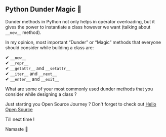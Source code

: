 ## Python Dunder Magic 🐍

Dunder methods in Python not only helps in operator overloading, but it gives the power to instantiate a class however we want (talking about `__new__` method).

In my opinion, most important “Dunder” or “Magic” methods that everyone should consider while building a class are:

✔ `__new__`</br>
✔ `__repr__`</br>
✔ `__getattr__` and `__setattr__`</br>
✔ `__iter__` and `__next__`</br>
✔ `__enter__` and `__exit__`</br>

What are some of your most commonly used dunder methods that you consider while designing a class ?

Just starting you Open Source Journey ? Don't forget to check out [Hello Open Source](https://github.com/siddharth2016/hello-open-source)

Till next time !

Namaste 🙏